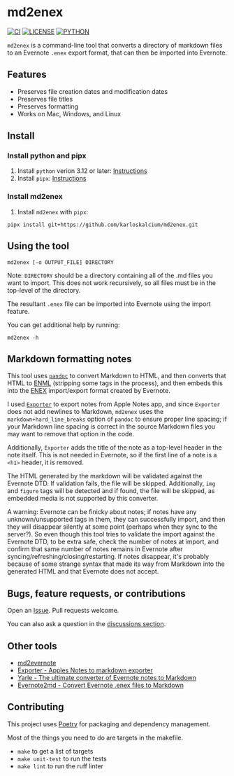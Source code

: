 # md2enex

[![CI](https://github.com/karloskalcium/md2enex/actions/workflows/ci.yaml/badge.svg?branch=master)](https://github.com/karloskalcium/md2enex/actions/workflows/ci.yaml)
[![LICENSE](https://img.shields.io/badge/license-MIT-blue.svg)](https://raw.githubusercontent.com/karloskalcium/md2enex/master/LICENSE)
[![PYTHON](https://img.shields.io/badge/python-3.12-orange.svg)](https://docs.python.org/3.12/index.html)

`md2enex` is a command-line tool that converts a directory of markdown files to an Evernote `.enex` export format, that can then be imported into Evernote.

## Features

- Preserves file creation dates and modification dates
- Preserves file titles
- Preserves formatting
- Works on Mac, Windows, and Linux

## Install

### Install python and pipx

1. Install `python` verion 3.12 or later: [Instructions](https://www.python.org/downloads/)
1. Install `pipx`: [Instructions](https://pipx.pypa.io/stable/installation/)

### Install md2enex

1. Install `md2enex` with `pipx`:

```commandline
pipx install git+https://github.com/karloskalcium/md2enex.git
```

## Using the tool

```commandline
md2enex [-o OUTPUT_FILE] DIRECTORY
```

Note: `DIRECTORY` should be a directory containing all of the .md files you want to import. This does not work recursively, so all files must be in the top-level of the directory.

The resultant `.enex` file can be imported into Evernote using the import feature.

You can get additional help by running:

```commandline
md2enex -h
```

## Markdown formatting notes

This tool uses [`pandoc`](https://pandoc.org/) to convert Markdown to HTML, and then converts that HTML to [ENML](http://xml.evernote.com/pub/enml2.dtd) (stripping some tags in the process), and then embeds this into the [ENEX](http://xml.evernote.com/pub/evernote-export4.dtd) import/export format created by Evernote.

I used [`Exporter`](http://falcon.star-lord.me/exporter/) to export notes from Apple Notes app, and since `Exporter` does not add newlines to Markdown, `md2enex` uses the `markdown+hard_line_breaks` option of `pandoc` to ensure proper line spacing; if your Markdown line spacing is correct in the source Markdown files you may want to remove that option in the code.

Additionally, `Exporter` adds the title of the note as a top-level header in the note itself. This is not needed in Evernote, so if the first line of a note is a `<h1>` header, it is removed.

The HTML generated by the markdown will be validated against the Evernote DTD. If validation fails, the file will be skipped. Additionally, `img` and `figure` tags will be detected and if found, the file will be skipped, as embedded media is not supported by this converter.

A warning: Evernote can be finicky about notes; if notes have any unknown/unsupported tags in them, they can successfully import, and then they will disappear silently at some point (perhaps when they sync to the server?). So even though this tool tries to validate the import against the Evernote DTD, to be extra safe, check the number of notes at import, and confirm that same number of notes remains in Evernote after syncing/refreshing/closing/restarting. If notes disappear, it's probably because of some strange syntax that made its way from Markdown into the generated HTML and that Evernote does not accept.

## Bugs, feature requests, or contributions

Open an [Issue](https://github.com/karloskalcium/md2enex/issues). Pull requests welcome.

You can also ask a question in the [discussions section](https://github.com/karloskalcium/md2enex/discussions).

## Other tools

- [md2evernote](https://github.com/rxrw/md2evernote)
- [Exporter - Apples Notes to markdown exporter](http://falcon.star-lord.me/exporter/)
- [Yarle - The ultimate converter of Evernote notes to Markdown](https://github.com/akosbalasko/yarle)
- [Evernote2md - Convert Evernote .enex files to Markdown](https://github.com/wormi4ok/evernote2md)

## Contributing

This project uses [Poetry](https://python-poetry.org/) for packaging and dependency management.

Most of the things you need to do are targets in the makefile.

- `make` to get a list of targets
- `make unit-test` to run the tests
- `make lint` to run the ruff linter
